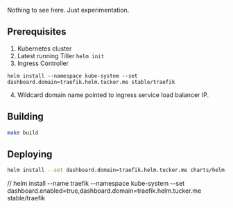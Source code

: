 Nothing to see here. Just experimentation.

## Prerequisites
1. Kubernetes cluster
2. Latest running Tiller `helm init`
3. Ingress Controller
```
helm install --namespace kube-system --set dashboard.domain=traefik.helm.tucker.me stable/traefik
```
4. Wildcard domain name pointed to ingress service load balancer IP.

## Building
```bash
make build
```

## Deploying
```bash
helm install --set dashboard.domain=traefik.helm.tucker.me charts/helm-ui
```


// helm install --name traefik --namespace kube-system --set dashboard.enabled=true,dashboard.domain=traefik.helm.tucker.me stable/traefik
